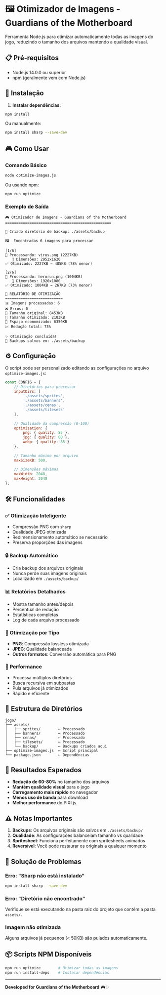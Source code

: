 # 🖼️ Otimizador de Imagens - Guardians of the Motherboard

Ferramenta Node.js para otimizar automaticamente todas as imagens do jogo, reduzindo o tamanho dos arquivos mantendo a qualidade visual.

## 📋 Pré-requisitos

- Node.js 14.0.0 ou superior
- npm (geralmente vem com Node.js)

## 🚀 Instalação

1. **Instalar dependências:**
```bash
npm install
```

Ou manualmente:
```bash
npm install sharp --save-dev
```

## 🎮 Como Usar

### Comando Básico
```bash
node optimize-images.js
```

Ou usando npm:
```bash
npm run optimize
```

### Exemplo de Saída
```
🎮 Otimizador de Imagens - Guardians of the Motherboard
================================================

📁 Criado diretório de backup: ./assets/backup

🖼️  Encontradas 6 imagens para processar

[1/6]
🔄 Processando: virus.png (2227KB)
   📐 Dimensões: 2952x1620
✅ Otimizado: 2227KB → 485KB (78% menor)

[2/6]
🔄 Processando: herorun.png (1004KB)
   📐 Dimensões: 1920x1080
✅ Otimizado: 1004KB → 267KB (73% menor)

🎯 RELATÓRIO DE OTIMIZAÇÃO
==========================
📊 Imagens processadas: 6
❌ Erros: 0
💾 Tamanho original: 8453KB
💾 Tamanho otimizado: 2103KB
🎉 Espaço economizado: 6350KB
📈 Redução total: 75%

✨ Otimização concluída!
💼 Backups salvos em: ./assets/backup
```

## ⚙️ Configuração

O script pode ser personalizado editando as configurações no arquivo `optimize-images.js`:

```javascript
const CONFIG = {
    // Diretórios para processar
    inputDirs: [
        './assets/sprites',
        './assets/banners', 
        './assets/cenas',
        './assets/tilesets'
    ],
    
    // Qualidade da compressão (0-100)
    optimization: {
        png: { quality: 85 },
        jpg: { quality: 80 },
        webp: { quality: 85 }
    },
    
    // Tamanho máximo por arquivo
    maxSizeKB: 500,
    
    // Dimensões máximas
    maxWidth: 2048,
    maxHeight: 2048
};
```

## 🛠️ Funcionalidades

### ✅ **Otimização Inteligente**
- Compressão PNG com `sharp`
- Qualidade JPEG otimizada
- Redimensionamento automático se necessário
- Preserva proporções das imagens

### 🔒 **Backup Automático**
- Cria backup dos arquivos originais
- Nunca perde suas imagens originais
- Localizado em `./assets/backup/`

### 📊 **Relatórios Detalhados**
- Mostra tamanho antes/depois
- Percentual de redução
- Estatísticas completas
- Log de cada arquivo processado

### 🎯 **Otimização por Tipo**
- **PNG**: Compressão lossless otimizada
- **JPEG**: Qualidade balanceada
- **Outros formatos**: Conversão automática para PNG

### 🚀 **Performance**
- Processa múltiplos diretórios
- Busca recursiva em subpastas
- Pula arquivos já otimizados
- Rápido e eficiente

## 📁 Estrutura de Diretórios

```
jogo/
├── assets/
│   ├── sprites/        ← Processado
│   ├── banners/        ← Processado
│   ├── cenas/          ← Processado
│   ├── tilesets/       ← Processado
│   └── backup/         ← Backups criados aqui
├── optimize-images.js  ← Script principal
└── package.json        ← Dependências
```

## 🎯 Resultados Esperados

- **Redução de 60-80%** no tamanho dos arquivos
- **Mantém qualidade visual** para o jogo
- **Carregamento mais rápido** no navegador
- **Menos uso de banda** para download
- **Melhor performance** do PIXI.js

## ⚠️ Notas Importantes

1. **Backups**: Os arquivos originais são salvos em `./assets/backup/`
2. **Qualidade**: As configurações balanceiam tamanho vs qualidade
3. **Spritesheet**: Funciona perfeitamente com spritesheets animados
4. **Reversível**: Você pode restaurar os originais a qualquer momento

## 🔧 Solução de Problemas

### Erro: "Sharp não está instalado"
```bash
npm install sharp --save-dev
```

### Erro: "Diretório não encontrado"
Verifique se está executando na pasta raiz do projeto que contém a pasta `assets/`.

### Imagem não otimizada
Alguns arquivos já pequenos (< 50KB) são pulados automaticamente.

## 📦 Scripts NPM Disponíveis

```bash
npm run optimize        # Otimizar todas as imagens
npm run install-deps    # Instalar dependências
```

---

**Developed for Guardians of the Motherboard** 🎮✨
